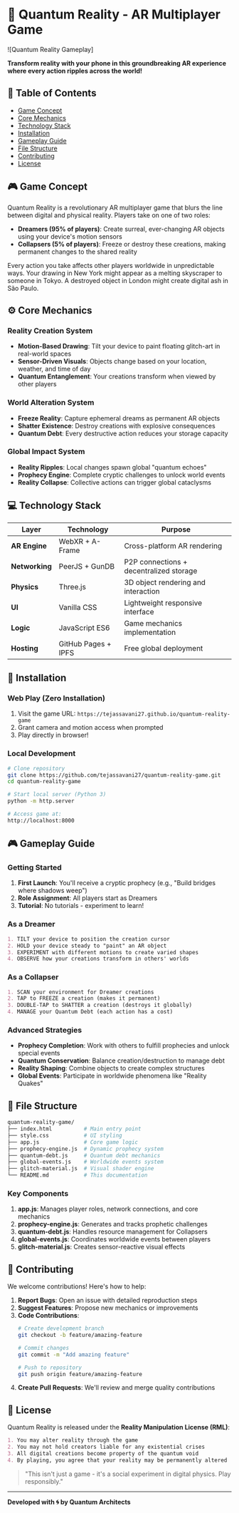# 🌌 Quantum Reality - AR Multiplayer Game

![Quantum Reality Gameplay]

**Transform reality with your phone in this groundbreaking AR experience where every action ripples across the world!**

## 🌟 Table of Contents
- [Game Concept](#-game-concept)
- [Core Mechanics](#-core-mechanics)
- [Technology Stack](#-technology-stack)
- [Installation](#-installation)
- [Gameplay Guide](#-gameplay-guide)
- [File Structure](#-file-structure)
- [Contributing](#-contributing)
- [License](#-license)

## 🎮 Game Concept
Quantum Reality is a revolutionary AR multiplayer game that blurs the line between digital and physical reality. Players take on one of two roles:

- **Dreamers (95% of players)**: Create surreal, ever-changing AR objects using your device's motion sensors
- **Collapsers (5% of players)**: Freeze or destroy these creations, making permanent changes to the shared reality

Every action you take affects other players worldwide in unpredictable ways. Your drawing in New York might appear as a melting skyscraper to someone in Tokyo. A destroyed object in London might create digital ash in São Paulo.

## ⚙️ Core Mechanics

### Reality Creation System
- **Motion-Based Drawing**: Tilt your device to paint floating glitch-art in real-world spaces
- **Sensor-Driven Visuals**: Objects change based on your location, weather, and time of day
- **Quantum Entanglement**: Your creations transform when viewed by other players

### World Alteration System
- **Freeze Reality**: Capture ephemeral dreams as permanent AR objects
- **Shatter Existence**: Destroy creations with explosive consequences
- **Quantum Debt**: Every destructive action reduces your storage capacity

### Global Impact System
- **Reality Ripples**: Local changes spawn global "quantum echoes"
- **Prophecy Engine**: Complete cryptic challenges to unlock world events
- **Reality Collapse**: Collective actions can trigger global cataclysms

## 💻 Technology Stack

| Layer | Technology | Purpose |
|-------|------------|---------|
| **AR Engine** | WebXR + A-Frame | Cross-platform AR rendering |
| **Networking** | PeerJS + GunDB | P2P connections + decentralized storage |
| **Physics** | Three.js | 3D object rendering and interaction |
| **UI** | Vanilla CSS | Lightweight responsive interface |
| **Logic** | JavaScript ES6 | Game mechanics implementation |
| **Hosting** | GitHub Pages + IPFS | Free global deployment |

## 🚀 Installation

### Web Play (Zero Installation)
1. Visit the game URL: `https://tejassavani27.github.io/quantum-reality-game`
2. Grant camera and motion access when prompted
3. Play directly in browser!

### Local Development
```bash
# Clone repository
git clone https://github.com/tejassavani27/quantum-reality-game.git
cd quantum-reality-game

# Start local server (Python 3)
python -m http.server

# Access game at:
http://localhost:8000
```

## 🎮 Gameplay Guide

### Getting Started
1. **First Launch**: You'll receive a cryptic prophecy (e.g., "Build bridges where shadows weep")
2. **Role Assignment**: All players start as Dreamers
3. **Tutorial**: No tutorials - experiment to learn!

### As a Dreamer
```markdown
1. TILT your device to position the creation cursor
2. HOLD your device steady to "paint" an AR object
3. EXPERIMENT with different motions to create varied shapes
4. OBSERVE how your creations transform in others' worlds
```

### As a Collapser
```markdown
1. SCAN your environment for Dreamer creations
2. TAP to FREEZE a creation (makes it permanent)
3. DOUBLE-TAP to SHATTER a creation (destroys it globally)
4. MANAGE your Quantum Debt (each action has a cost)
```

### Advanced Strategies
- **Prophecy Completion**: Work with others to fulfill prophecies and unlock special events
- **Quantum Conservation**: Balance creation/destruction to manage debt
- **Reality Shaping**: Combine objects to create complex structures
- **Global Events**: Participate in worldwide phenomena like "Reality Quakes"

## 📂 File Structure

```bash
quantum-reality-game/
├── index.html          # Main entry point
├── style.css           # UI styling
├── app.js              # Core game logic
├── prophecy-engine.js  # Dynamic prophecy system
├── quantum-debt.js     # Quantum debt mechanics
├── global-events.js    # Worldwide events system
├── glitch-material.js  # Visual shader engine
└── README.md           # This documentation
```

### Key Components
1. **app.js**: Manages player roles, network connections, and core mechanics
2. **prophecy-engine.js**: Generates and tracks prophetic challenges
3. **quantum-debt.js**: Handles resource management for Collapsers
4. **global-events.js**: Coordinates worldwide events between players
5. **glitch-material.js**: Creates sensor-reactive visual effects

## 🤝 Contributing

We welcome contributions! Here's how to help:

1. **Report Bugs**: Open an issue with detailed reproduction steps
2. **Suggest Features**: Propose new mechanics or improvements
3. **Code Contributions**:
   ```bash
   # Create development branch
   git checkout -b feature/amazing-feature
   
   # Commit changes
   git commit -m "Add amazing feature"
   
   # Push to repository
   git push origin feature/amazing-feature
   ```
4. **Create Pull Requests**: We'll review and merge quality contributions

## 📜 License
Quantum Reality is released under the **Reality Manipulation License (RML)**:

```markdown
1. You may alter reality through the game
2. You may not hold creators liable for any existential crises
3. All digital creations become property of the quantum void
4. By playing, you agree that your reality may be permanently altered
```

> "This isn't just a game - it's a social experiment in digital physics. Play responsibly."

---
**Developed with 🌀 by Quantum Architects**  